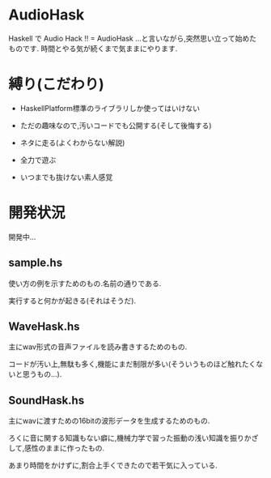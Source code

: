 # AudioHask

Haskell で Audio Hack !! = AudioHask
...と言いながら,突然思い立って始めたものです.
時間とやる気が続くまで気ままにやります.

# 縛り(こだわり)

- HaskellPlatform標準のライブラリしか使ってはいけない

- ただの趣味なので,汚いコードでも公開する(そして後悔する)

- ネタに走る(よくわからない解説)

- 全力で遊ぶ

- いつまでも抜けない素人感覚

# 開発状況

開発中...

sample.hs
---

使い方の例を示すためのもの.名前の通りである.

実行すると何かが起きる(それはそうだ).


WaveHask.hs
---

主にwav形式の音声ファイルを読み書きするためのもの.

コードが汚い上,無駄も多く,機能にまだ制限が多い(そういうものほど触れたくないと思うもの...).


SoundHask.hs
---

主にwavに渡すための16bitの波形データを生成するためのもの.

ろくに音に関する知識もない癖に,機械力学で習った振動の浅い知識を振りかざして,感性のままに作ったもの.

あまり時間をかけずに,割合上手くできたので若干気に入っている.